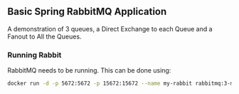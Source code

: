 ## Basic Spring RabbitMQ Application

A demonstration of 3 queues, a Direct Exchange to each Queue and a Fanout to All the Queues.

### Running Rabbit
RabbitMQ needs to be running.
This can be done using:
```bash
docker run -d -p 5672:5672 -p 15672:15672 --name my-rabbit rabbitmq:3-management
```

